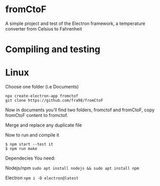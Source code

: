 # fromCtoF
A simple project and test of the Electron framework, a temperature converter from Celsius to Fahrenheit


# Compiling and testing
# Linux
Choose one folder (i.e Documents)
```
npx create-electron-app fromctof
git clone https://github.com/fra98/fromCtoF
```
Now in documents you'll find two folders, fromctof and fromCtoF, copy fromCtoF content to fromctof.

Merge and replace any duplicate file

Now to run and compile it 
```
$ npm start --test it
$ npm run make 
```

Dependecies
You need:

Nodejs/npm  ```sudo apt install nodejs && sudo apt install npm```

Electron  ```npm i -D electron@latest```
